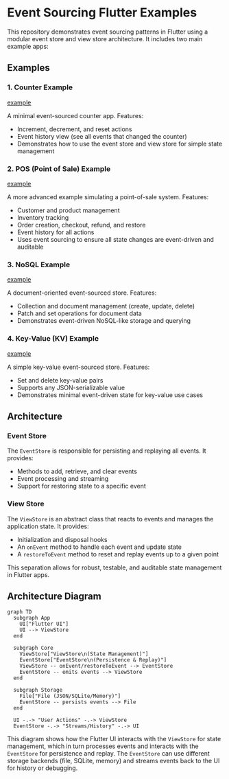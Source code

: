 # Event Sourcing Flutter Examples

This repository demonstrates event sourcing patterns in Flutter using a modular event store and view store architecture. It includes two main example apps:

## Examples

### 1. Counter Example

[example](examples/counter/)

A minimal event-sourced counter app. Features:
- Increment, decrement, and reset actions
- Event history view (see all events that changed the counter)
- Demonstrates how to use the event store and view store for simple state management

### 2. POS (Point of Sale) Example

[example](examples/pos/)

A more advanced example simulating a point-of-sale system. Features:
- Customer and product management
- Inventory tracking
- Order creation, checkout, refund, and restore
- Event history for all actions
- Uses event sourcing to ensure all state changes are event-driven and auditable

### 3. NoSQL Example

[example](examples/nosql/)

A document-oriented event-sourced store. Features:
- Collection and document management (create, update, delete)
- Patch and set operations for document data
- Demonstrates event-driven NoSQL-like storage and querying

### 4. Key-Value (KV) Example

[example](examples/kv/)

A simple key-value event-sourced store. Features:
- Set and delete key-value pairs
- Supports any JSON-serializable value
- Demonstrates minimal event-driven state for key-value use cases

## Architecture

### Event Store

The `EventStore` is responsible for persisting and replaying all events. It provides:
- Methods to add, retrieve, and clear events
- Event processing and streaming
- Support for restoring state to a specific event

### View Store

The `ViewStore` is an abstract class that reacts to events and manages the application state. It provides:
- Initialization and disposal hooks
- An `onEvent` method to handle each event and update state
- A `restoreToEvent` method to reset and replay events up to a given point

This separation allows for robust, testable, and auditable state management in Flutter apps.

## Architecture Diagram

```mermaid
graph TD
  subgraph App
    UI["Flutter UI"]
    UI --> ViewStore
  end

  subgraph Core
    ViewStore["ViewStore\n(State Management)"]
    EventStore["EventStore\n(Persistence & Replay)"]
    ViewStore -- onEvent/restoreToEvent --> EventStore
    EventStore -- emits events --> ViewStore
  end

  subgraph Storage
    File["File (JSON/SQLite/Memory)"]
    EventStore -- persists events --> File
  end

  UI -.-> "User Actions" -.-> ViewStore
  EventStore -.-> "Streams/History" -.-> UI
```

This diagram shows how the Flutter UI interacts with the `ViewStore` for state management, which in turn processes events and interacts with the `EventStore` for persistence and replay. The `EventStore` can use different storage backends (file, SQLite, memory) and streams events back to the UI for history or debugging.
